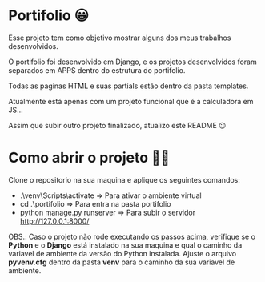 # Portifolio 😀

Esse projeto tem como objetivo mostrar alguns dos meus trabalhos desenvolvidos.

O portifolio foi desenvolvido em Django, e os projetos desenvolvidos foram separados em APPS dentro do estrutura do portifolio.

Todas as paginas HTML e suas partials estão dentro da pasta templates.

Atualmente está apenas com um projeto funcional que é a calculadora em JS...

Assim que subir outro projeto finalizado, atualizo este README 😉

# Como abrir o projeto 📖📖

Clone o repositorio na sua maquina e aplique os seguintes comandos:

* .\venv\Scripts\activate => Para ativar o ambiente virtual 
* cd .\portifolio => Para entra na pasta portifolio
* python manage.py runserver => Para subir o servidor http://127.0.0.1:8000/

OBS.: Caso o projeto não rode executando os passos acima, verifique se o **Python** e o **Django** está instalado na sua maquina e qual o caminho da variavel de ambiente da versão do Python instalada. Ajuste o arquivo **pyvenv.cfg** dentro da pasta **venv** para o caminho da sua variavel de ambiente.

